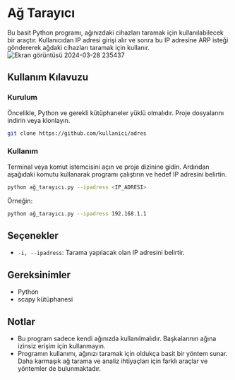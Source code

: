 # Ağ Tarayıcı

Bu basit Python programı, ağınızdaki cihazları taramak için kullanılabilecek bir araçtır. Kullanıcıdan IP adresi girişi alır ve sonra bu IP adresine ARP isteği göndererek ağdaki cihazları taramak için kullanır.
![Ekran görüntüsü 2024-03-28 235437](https://github.com/azatdicle/Network_Scanner/assets/75863129/5eca0159-d1b5-4875-b847-4238ff49396e)

## Kullanım Kılavuzu

### Kurulum

Öncelikle, Python ve gerekli kütüphaneler yüklü olmalıdır. Proje dosyalarını indirin veya klonlayın.

```bash
git clone https://github.com/kullanici/adres
```

### Kullanım

Terminal veya komut istemcisini açın ve proje dizinine gidin. Ardından aşağıdaki komutu kullanarak programı çalıştırın ve hedef IP adresini belirtin.

```bash
python ağ_tarayıcı.py --ipadress <IP_ADRESI>
```

Örneğin:

```bash
python ağ_tarayıcı.py --ipadress 192.168.1.1
```

## Seçenekler

- `-i, --ipadress`: Tarama yapılacak olan IP adresini belirtir.

## Gereksinimler

- Python
- scapy kütüphanesi

## Notlar

- Bu program sadece kendi ağınızda kullanılmalıdır. Başkalarının ağına izinsiz erişim için kullanmayın.
- Programın kullanımı, ağınızı taramak için oldukça basit bir yöntem sunar. Daha karmaşık ağ tarama ve analiz ihtiyaçları için farklı araçlar ve yöntemler de bulunmaktadır.
